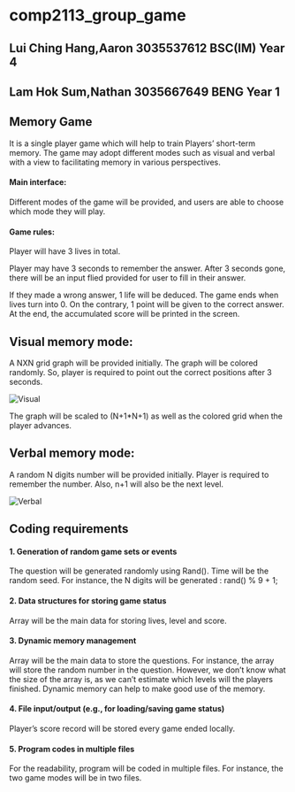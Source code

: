 # comp2113_group_game

## Lui Ching Hang,Aaron 3035537612 BSC(IM) Year 4

## Lam Hok Sum,Nathan 3035667649  BENG Year 1


## Memory Game

It is a single player game which will help to train Players’ short-term memory. The game may adopt different modes such as visual and verbal with a view to facilitating memory in various perspectives.

#### Main interface:
Different modes of the game will be provided, and users are able to choose which mode they will play.

#### Game rules:
Player will have 3 lives in total. 

Player may have 3 seconds to remember the answer. After 3 seconds gone, there will be an input flied provided for user to fill in their answer.  

If they made a wrong answer, 1 life will be deduced. The game ends when lives turn into 0. On the contrary, 1 point will be given to the correct answer. At the end, the accumulated score will be printed in the screen. 




## Visual memory mode:

A NXN grid graph will be provided initially. The graph will be colored randomly. So, player is required to point out the correct positions after 3 seconds.

![Visual](https://i.imgur.com/jVQXLaM.png)

The graph will be scaled to (N+1*N+1) as well as the colored grid when the player advances.




## Verbal memory mode: 

A random N digits number will be provided initially. Player is required to remember the number. Also, n+1 will also be the next level.

![Verbal](https://i.imgur.com/0cS2pMI.png)




## Coding requirements

#### 1.	Generation of random game sets or events

The question will be generated randomly using Rand(). Time will be the random seed. 
For instance, the N digits will be generated : rand() % 9 + 1;

#### 2.	Data structures for storing game status

Array will be the main data for storing lives, level and score.

#### 3.	Dynamic memory management

Array will be the main data to store the questions. For instance, the array will store the random number in the question. However, we don’t know what the size of the array is, as we can’t estimate which levels will the players finished. Dynamic memory can help to make good use of the memory.  

#### 4.	File input/output (e.g., for loading/saving game status)
Player’s score record will be stored every game ended locally.

#### 5.	Program codes in multiple files

For the readability, program will be coded in multiple files. For instance, the two game modes will be in two files. 




